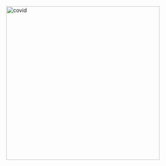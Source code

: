 <img width="406" alt="covid" src="https://user-images.githubusercontent.com/77671895/198988294-63f4bcfe-6fc2-4efb-ba61-f541606e382b.png">
